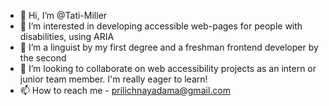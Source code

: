 - 👋 Hi, I’m @Tati-Miller
- 👀 I’m interested in developing accessible web-pages for people with disabilities, using ARIA
- 🌱 I’m a linguist by my first degree and a freshman frontend developer by the second 
- 💞️ I’m looking to collaborate on web accessibility projects as an intern or junior team member. I'm really eager to learn!
- 📫 How to reach me - prilichnayadama@gmail.com

<!---
Tati-Miller/Tati-Miller is a ✨ special ✨ repository because its `README.md` (this file) appears on your GitHub profile.
You can click the Preview link to take a look at your changes.
--->
